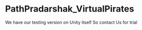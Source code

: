 # PathPradarshak_VirtualPirates
We have our testing version on Unity itself
So contact Us for trial

